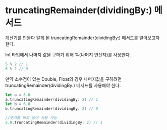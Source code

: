 # truncatingRemainder(dividingBy:) 메서드

계산기를 만들다 알게 된 truncatingRemainder(dividingBy:) 메서드를 알아보고자 한다.

Int 타입에서 나머지 값을 구하기 위해 %(나머지 연산자)를 사용한다.
```swift
5 % 2 // 1
6 % 2 // 0
```

만약 소수점이 있는 Double, Float의 경우 나머지값을 구하려면 truncatingRemainder(dividingBy:) 메서드를 사용해야 한다.
```swift
let a = 5.0
a.truncatingRemainder(dividingBy: 2) // 1
let b = 6.0
b.truncatingRemainder(dividingBy: 2) // 0

//숫자를 바로 넣어 사용 가능
5.0.truncatingRemainder(dividingBy: 2) // 1
```

